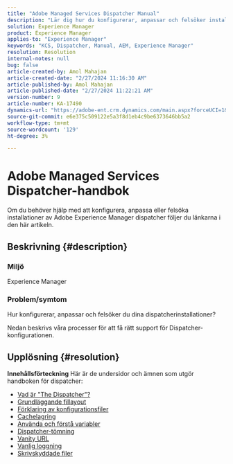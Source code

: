 ```yaml
---
title: "Adobe Managed Services Dispatcher Manual"
description: "Lär dig hur du konfigurerar, anpassar och felsöker installationer av AEM. Följ länkarna ovan."
solution: Experience Manager
product: Experience Manager
applies-to: "Experience Manager"
keywords: "KCS, Dispatcher, Manual, AEM, Experience Manager"
resolution: Resolution
internal-notes: null
bug: false
article-created-by: Amol Mahajan
article-created-date: "2/27/2024 11:16:30 AM"
article-published-by: Amol Mahajan
article-published-date: "2/27/2024 11:22:21 AM"
version-number: 9
article-number: KA-17490
dynamics-url: "https://adobe-ent.crm.dynamics.com/main.aspx?forceUCI=1&pagetype=entityrecord&etn=knowledgearticle&id=c44ec7a5-61d5-ee11-9079-6045bd006268"
source-git-commit: e6e375c509122e5a3f8d1eb4c9be6373646bb5a2
workflow-type: tm+mt
source-wordcount: '129'
ht-degree: 3%

---
```


# Adobe Managed Services Dispatcher-handbok


Om du behöver hjälp med att konfigurera, anpassa eller felsöka installationer av Adobe Experience Manager dispatcher följer du länkarna i den här artikeln.

## Beskrivning {#description}


### <b>Miljö</b>

Experience Manager

### <b>Problem/symtom</b>

Hur konfigurerar, anpassar och felsöker du dina dispatcherinstallationer?

Nedan beskrivs våra processer för att få rätt support för Dispatcher-konfigurationen.


## Upplösning {#resolution}

<b>Innehållsförteckning</b>
Här är de undersidor och ämnen som utgör handboken för dispatcher:

- [Vad är &quot;The Dispatcher&quot;?](https://experienceleague.adobe.com/docs/experience-cloud-kcs/kbarticles/KA-17911.html)
- [Grundläggande fillayout](https://experienceleague.adobe.com/docs/experience-cloud-kcs/kbarticles/KA-17502.html)
- [Förklaring av konfigurationsfiler](https://experienceleague.adobe.com/docs/experience-cloud-kcs/kbarticles/KA-17477.html)
- [Cachelagring](https://experienceleague.adobe.com/docs/experience-cloud-kcs/kbarticles/KA-17912.html)
- [Använda och förstå variabler](https://experienceleague.adobe.com/docs/experience-cloud-kcs/kbarticles/KA-17487.html)
- [Dispatcher-tömning](https://experienceleague.adobe.com/docs/experience-cloud-kcs/kbarticles/KA-17493.html)
- [Vanity URL](https://experienceleague.adobe.com/docs/experience-cloud-kcs/kbarticles/KA-17463.html)
- [Vanlig loggning](https://experienceleague.adobe.com/docs/experience-cloud-kcs/kbarticles/KA-17914.html)
- [Skrivskyddade filer](https://experienceleague.adobe.com/docs/experience-cloud-kcs/kbarticles/KA-17483.html)


